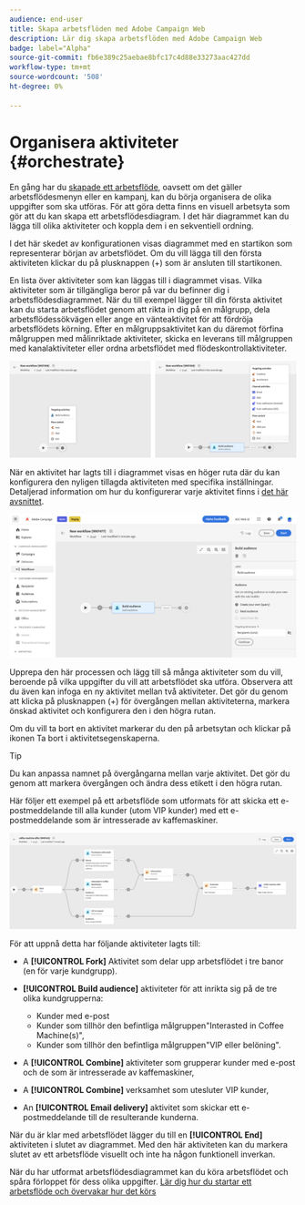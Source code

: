 ```yaml
---
audience: end-user
title: Skapa arbetsflöden med Adobe Campaign Web
description: Lär dig skapa arbetsflöden med Adobe Campaign Web
badge: label="Alpha"
source-git-commit: fb6e389c25aebae8bfc17c4d88e33273aac427dd
workflow-type: tm+mt
source-wordcount: '508'
ht-degree: 0%

---
```



# Organisera aktiviteter {#orchestrate}

En gång har du [skapade ett arbetsflöde](create-workflow.md), oavsett om det gäller arbetsflödesmenyn eller en kampanj, kan du börja organisera de olika uppgifter som ska utföras. För att göra detta finns en visuell arbetsyta som gör att du kan skapa ett arbetsflödesdiagram. I det här diagrammet kan du lägga till olika aktiviteter och koppla dem i en sekventiell ordning.

I det här skedet av konfigurationen visas diagrammet med en startikon som representerar början av arbetsflödet. Om du vill lägga till den första aktiviteten klickar du på plusknappen (+) som är ansluten till startikonen.

En lista över aktiviteter som kan läggas till i diagrammet visas. Vilka aktiviteter som är tillgängliga beror på var du befinner dig i arbetsflödesdiagrammet. När du till exempel lägger till din första aktivitet kan du starta arbetsflödet genom att rikta in dig på en målgrupp, dela arbetsflödessökvägen eller ange en vänteaktivitet för att fördröja arbetsflödets körning. Efter en målgruppsaktivitet kan du däremot förfina målgruppen med målinriktade aktiviteter, skicka en leverans till målgruppen med kanalaktiviteter eller ordna arbetsflödet med flödeskontrollaktiviteter.

![](assets/workflow-start.png)

När en aktivitet har lagts till i diagrammet visas en höger ruta där du kan konfigurera den nyligen tillagda aktiviteten med specifika inställningar. Detaljerad information om hur du konfigurerar varje aktivitet finns i [det här avsnittet](activities/about-activities.md).

![](assets/workflow-configure-activities.png)

Upprepa den här processen och lägg till så många aktiviteter som du vill, beroende på vilka uppgifter du vill att arbetsflödet ska utföra. Observera att du även kan infoga en ny aktivitet mellan två aktiviteter. Det gör du genom att klicka på plusknappen (+) för övergången mellan aktiviteterna, markera önskad aktivitet och konfigurera den i den högra rutan.

Om du vill ta bort en aktivitet markerar du den på arbetsytan och klickar på ikonen Ta bort i aktivitetsegenskaperna.

>[!TIP]
>
>Du kan anpassa namnet på övergångarna mellan varje aktivitet. Det gör du genom att markera övergången och ändra dess etikett i den högra rutan.

Här följer ett exempel på ett arbetsflöde som utformats för att skicka ett e-postmeddelande till alla kunder (utom VIP kunder) med ett e-postmeddelande som är intresserade av kaffemaskiner.

![](assets/workflow-example.png)

För att uppnå detta har följande aktiviteter lagts till:

* A **[!UICONTROL Fork]** Aktivitet som delar upp arbetsflödet i tre banor (en för varje kundgrupp).
* **[!UICONTROL Build audience]** aktiviteter för att inrikta sig på de tre olika kundgrupperna:

   * Kunder med e-post
   * Kunder som tillhör den befintliga målgruppen&quot;Interasted in Coffee Machine(s)&quot;,
   * Kunder som tillhör den befintliga målgruppen&quot;VIP eller belöning&quot;.

* A **[!UICONTROL Combine]** aktiviteter som grupperar kunder med e-post och de som är intresserade av kaffemaskiner,
* A **[!UICONTROL Combine]** verksamhet som utesluter VIP kunder,
* An **[!UICONTROL Email delivery]** aktivitet som skickar ett e-postmeddelande till de resulterande kunderna.

När du är klar med arbetsflödet lägger du till en **[!UICONTROL End]** aktiviteten i slutet av diagrammet. Med den här aktiviteten kan du markera slutet av ett arbetsflöde visuellt och inte ha någon funktionell inverkan.

När du har utformat arbetsflödesdiagrammet kan du köra arbetsflödet och spåra förloppet för dess olika uppgifter. [Lär dig hur du startar ett arbetsflöde och övervakar hur det körs](start-monitor-workflows.md)
